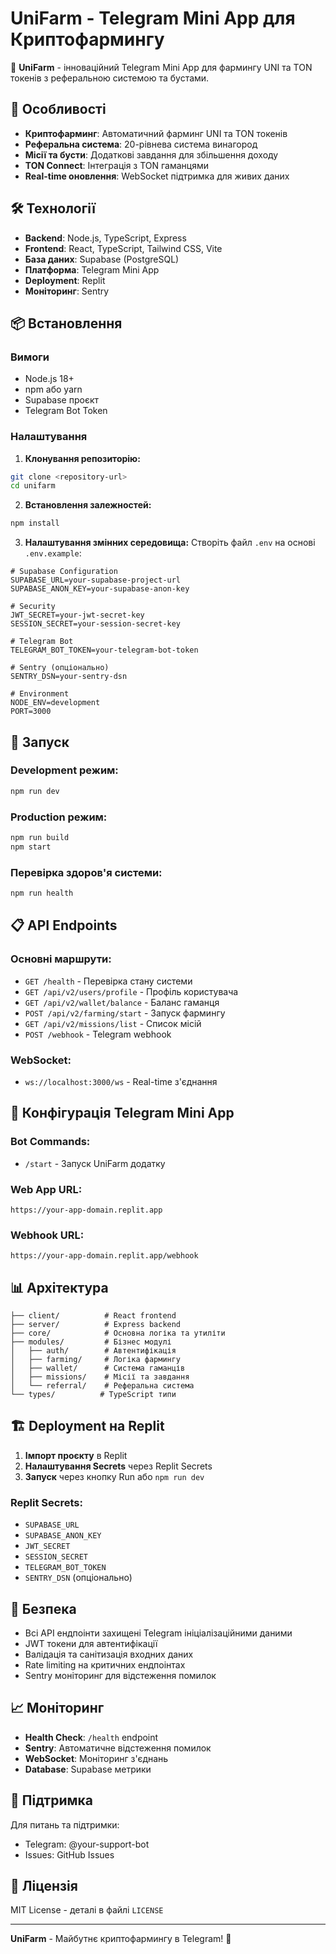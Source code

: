 
# UniFarm - Telegram Mini App для Криптофармингу

🌾 **UniFarm** - інноваційний Telegram Mini App для фармингу UNI та TON токенів з реферальною системою та бустами.

## 🚀 Особливості

- **Криптофарминг**: Автоматичний фарминг UNI та TON токенів
- **Реферальна система**: 20-рівнева система винагород
- **Місії та бусти**: Додаткові завдання для збільшення доходу
- **TON Connect**: Інтеграція з TON гаманцями
- **Real-time оновлення**: WebSocket підтримка для живих даних

## 🛠️ Технології

- **Backend**: Node.js, TypeScript, Express
- **Frontend**: React, TypeScript, Tailwind CSS, Vite
- **База даних**: Supabase (PostgreSQL)
- **Платформа**: Telegram Mini App
- **Deployment**: Replit
- **Моніторинг**: Sentry

## 📦 Встановлення

### Вимоги
- Node.js 18+
- npm або yarn
- Supabase проєкт
- Telegram Bot Token

### Налаштування

1. **Клонування репозиторію:**
```bash
git clone <repository-url>
cd unifarm
```

2. **Встановлення залежностей:**
```bash
npm install
```

3. **Налаштування змінних середовища:**
Створіть файл `.env` на основі `.env.example`:

```env
# Supabase Configuration
SUPABASE_URL=your-supabase-project-url
SUPABASE_ANON_KEY=your-supabase-anon-key

# Security
JWT_SECRET=your-jwt-secret-key
SESSION_SECRET=your-session-secret-key

# Telegram Bot
TELEGRAM_BOT_TOKEN=your-telegram-bot-token

# Sentry (опціонально)
SENTRY_DSN=your-sentry-dsn

# Environment
NODE_ENV=development
PORT=3000
```

## 🚀 Запуск

### Development режим:
```bash
npm run dev
```

### Production режим:
```bash
npm run build
npm start
```

### Перевірка здоров'я системи:
```bash
npm run health
```

## 📋 API Endpoints

### Основні маршрути:
- `GET /health` - Перевірка стану системи
- `GET /api/v2/users/profile` - Профіль користувача
- `GET /api/v2/wallet/balance` - Баланс гаманця
- `POST /api/v2/farming/start` - Запуск фармингу
- `GET /api/v2/missions/list` - Список місій
- `POST /webhook` - Telegram webhook

### WebSocket:
- `ws://localhost:3000/ws` - Real-time з'єднання

## 🔧 Конфігурація Telegram Mini App

### Bot Commands:
- `/start` - Запуск UniFarm додатку

### Web App URL:
```
https://your-app-domain.replit.app
```

### Webhook URL:
```
https://your-app-domain.replit.app/webhook
```

## 📊 Архітектура

```
├── client/          # React frontend
├── server/          # Express backend
├── core/            # Основна логіка та утиліти
├── modules/         # Бізнес модулі
│   ├── auth/        # Автентифікація
│   ├── farming/     # Логіка фармингу
│   ├── wallet/      # Система гаманців
│   ├── missions/    # Місії та завдання
│   └── referral/    # Реферальна система
└── types/          # TypeScript типи
```

## 🏗️ Deployment на Replit

1. **Імпорт проєкту** в Replit
2. **Налаштування Secrets** через Replit Secrets
3. **Запуск** через кнопку Run або `npm run dev`

### Replit Secrets:
- `SUPABASE_URL`
- `SUPABASE_ANON_KEY`
- `JWT_SECRET`
- `SESSION_SECRET`
- `TELEGRAM_BOT_TOKEN`
- `SENTRY_DSN` (опціонально)

## 🔐 Безпека

- Всі API ендпоінти захищені Telegram ініціалізаційними даними
- JWT токени для автентифікації
- Валідація та санітизація входних даних
- Rate limiting на критичних ендпоінтах
- Sentry моніторинг для відстеження помилок

## 📈 Моніторинг

- **Health Check**: `/health` endpoint
- **Sentry**: Автоматичне відстеження помилок
- **WebSocket**: Моніторинг з'єднань
- **Database**: Supabase метрики

## 🤝 Підтримка

Для питань та підтримки:
- Telegram: @your-support-bot
- Issues: GitHub Issues

## 📄 Ліцензія

MIT License - деталі в файлі `LICENSE`

---

**UniFarm** - Майбутнє криптофармингу в Telegram! 🚀
